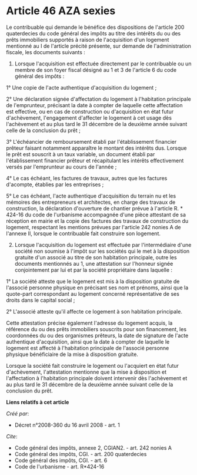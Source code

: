 # Article 46 AZA sexies

Le contribuable qui demande le bénéfice des dispositions de l'article 200 quaterdecies du code général des impôts au titre
des intérêts du ou des prêts immobiliers supportés à raison de l'acquisition d'un logement mentionné au I de l'article
précité présente, sur demande de l'administration fiscale, les documents suivants :

1. Lorsque l'acquisition est effectuée directement par le contribuable ou un membre de son foyer fiscal désigné au 1 et 3 de
l'article 6 du code général des impôts :

1° Une copie de l'acte authentique d'acquisition du logement ;

2° Une déclaration signée d'affectation du logement à l'habitation principale de l'emprunteur, précisant la date à compter de
laquelle cette affectation est effective, ou en cas de construction ou d'acquisition en état futur d'achèvement, l'engagement
d'affecter le logement à cet usage dès l'achèvement et au plus tard le 31 décembre de la deuxième année suivant celle de la
conclusion du prêt ;

3° L'échéancier de remboursement établi par l'établissement financier prêteur faisant notamment apparaître le montant des
intérêts dus. Lorsque le prêt est souscrit à un taux variable, un document établi par l'établissement financier prêteur et
récapitulant les intérêts effectivement versés par l'emprunteur au cours de l'année ;

4° Le cas échéant, les factures de travaux, autres que les factures d'acompte, établies par les entreprises ;

5° Le cas échéant, l'acte authentique d'acquisition du terrain nu et les mémoires des entrepreneurs et architectes, en charge
des travaux de construction, la déclaration d'ouverture de chantier prévue à l'article R. * 424-16 du code de l'urbanisme
accompagnée d'une pièce attestant de sa réception en mairie et la copie des factures des travaux de construction du logement,
respectant les mentions prévues par l'article 242 nonies A de l'annexe II, lorsque le contribuable fait construire son
logement.

2. Lorsque l'acquisition du logement est effectuée par l'intermédiaire d'une société non soumise à l'impôt sur les sociétés
qui le met à la disposition gratuite d'un associé au titre de son habitation principale, outre les documents mentionnés au 1,
une attestation sur l'honneur signée conjointement par lui et par la société propriétaire dans laquelle :

1° La société atteste que le logement est mis à la disposition gratuite de l'associé personne physique en précisant ses nom
et prénoms, ainsi que la quote-part correspondant au logement concerné représentative de ses droits dans le capital social ;

2° L'associé atteste qu'il affecte ce logement à son habitation principale.

Cette attestation précise également l'adresse du logement acquis, la référence du ou des prêts immobiliers souscrits pour son
financement, les coordonnées du ou des organismes prêteurs, la date de signature de l'acte authentique d'acquisition, ainsi
que la date à compter de laquelle le logement est affecté à l'habitation principale de l'associé personne physique
bénéficiaire de la mise à disposition gratuite.

Lorsque la société fait construire le logement ou l'acquiert en état futur d'achèvement, l'attestation mentionne que la mise
à disposition et l'affectation à l'habitation principale doivent intervenir dès l'achèvement et au plus tard le 31 décembre
de la deuxième année suivant celle de la conclusion du prêt.

**Liens relatifs à cet article**

_Créé par_:

  - Décret n°2008-360 du 16 avril 2008 - art. 1

_Cite_:

  - Code général des impôts, annexe 2, CGIAN2. - art. 242 nonies A
  - Code général des impôts, CGI. - art. 200 quaterdecies
  - Code général des impôts, CGI. - art. 6
  - Code de l'urbanisme - art. R*424-16
